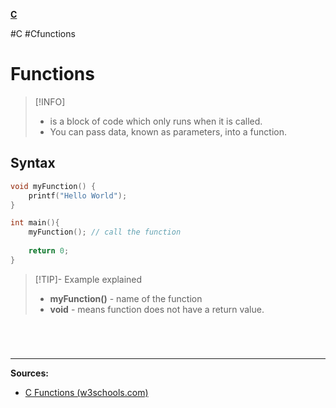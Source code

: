 **[C](C#^FUNC)**

#C #Cfunctions
# Functions
>[!INFO]
>- is a block of code which only runs when it is called.
>- You can pass data, known as parameters, into a function.

## Syntax
```C
void myFunction() {
	printf("Hello World");
}

int main(){
	myFunction(); // call the function
	
	return 0;
}
```
>[!TIP]- Example explained
>- **myFunction()** - name of the function
>- **void** - means function does not have a return value.

# 

<br>

---
**Sources:**
- [C Functions (w3schools.com)](https://www.w3schools.com/c/c_functions.php)